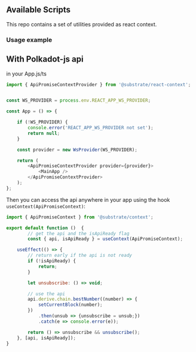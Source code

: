 ## Available Scripts

This repo contains a set of utilities provided as react context.

### Usage example

## With Polkadot-js api

in your App.js/ts
```js
import { ApiPromiseContextProvider } from '@substrate/react-context';


const WS_PROVIDER = process.env.REACT_APP_WS_PROVIDER;

const App = () => {

	if (!WS_PROVIDER) {
		console.error('REACT_APP_WS_PROVIDER not set');
		return null;
	}

	const provider = new WsProvider(WS_PROVIDER);

	return (
		<ApiPromiseContextProvider provider={provider}>
			<MainApp />      
		</ApiPromiseContextProvider>
	);
};

```

Then you can access the api anywhere in your app using the hook `useContext(ApiPromiseContext)`:

```js
import { ApiPromiseContext } from '@substrate/context';

export default function ()  {
		// get the api and the isApiReady flag
		const { api, isApiReady } = useContext(ApiPromiseContext);

	useEffect(() => {
		// return early if the api is not ready
		if (!isApiReady) {
			return;
		}

		let unsubscribe: () => void;

		// use the api
		api.derive.chain.bestNumber((number) => {
			setCurrentBlock(number);
		})
			.then(unsub => {unsubscribe = unsub;})
			.catch(e => console.error(e));

		return () => unsubscribe && unsubscribe();
	}, [api, isApiReady]);
}
```
